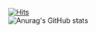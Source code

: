 
<!--
**kimjuneseo/kimjuneseo** is a ✨ _special_ ✨ repository because its `README.md` (this file) appears on your GitHub profile.

Here are some ideas to get you started:

- 🔭 I’m currently working on ...
- 🌱 I’m currently learning ...
- 👯 I’m looking to collaborate on ...
- 🤔 I’m looking for help with ...
- 💬 Ask me about ...
- 📫 How to reach me: ...
- 😄 Pronouns: ...
- ⚡ Fun fact: ...
-->
[![Hits](https://hits.seeyoufarm.com/api/count/incr/badge.svg?url=https%3A%2F%2Fgithub.com%2Fkimjuneseo&count_bg=%23000000&title_bg=%23000000&icon=github.svg&icon_color=%23E7E7E7&title=&edge_flat=false)](https://hits.seeyoufarm.com)
<br/>
![Anurag's GitHub stats](https://github-readme-stats.vercel.app/api?username=kimjuneseo&count_private=true)
